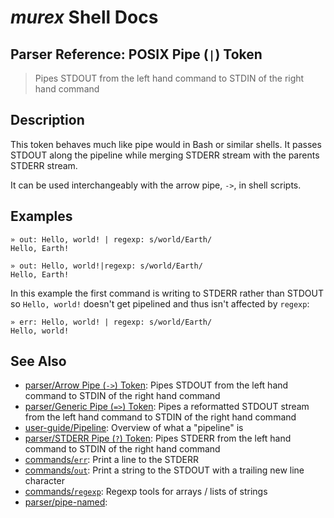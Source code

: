 # _murex_ Shell Docs

## Parser Reference: POSIX Pipe (`|`) Token

> Pipes STDOUT from the left hand command to STDIN of the right hand command

## Description

This token behaves much like pipe would in Bash or similar shells. It passes
STDOUT along the pipeline while merging STDERR stream with the parents STDERR
stream.

It can be used interchangeably with the arrow pipe, `->`, in shell scripts.

## Examples

    » out: Hello, world! | regexp: s/world/Earth/
    Hello, Earth!
    
    » out: Hello, world!|regexp: s/world/Earth/
    Hello, Earth!
    
In this example the first command is writing to STDERR rather than STDOUT so
`Hello, world!` doesn't get pipelined and thus isn't affected by `regexp`:

    » err: Hello, world! | regexp: s/world/Earth/
    Hello, world!

## See Also

* [parser/Arrow Pipe (`->`) Token](../parser/pipe-arrow.md):
  Pipes STDOUT from the left hand command to STDIN of the right hand command
* [parser/Generic Pipe (`=>`) Token](../parser/pipe-generic.md):
  Pipes a reformatted STDOUT stream from the left hand command to STDIN of the right hand command
* [user-guide/Pipeline](../user-guide/pipeline.md):
  Overview of what a "pipeline" is
* [parser/STDERR Pipe (`?`) Token](../parser/pipe-err.md):
  Pipes STDERR from the left hand command to STDIN of the right hand command
* [commands/`err`](../commands/err.md):
  Print a line to the STDERR
* [commands/`out`](../commands/out.md):
  Print a string to the STDOUT with a trailing new line character
* [commands/`regexp`](../commands/regexp.md):
  Regexp tools for arrays / lists of strings
* [parser/pipe-named](../parser/pipe-named.md):
  